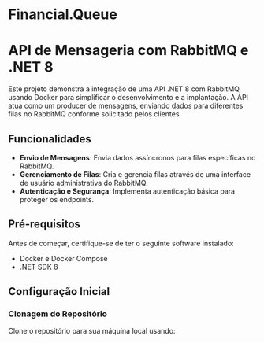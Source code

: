 # Financial.Queue
# API de Mensageria com RabbitMQ e .NET 8

Este projeto demonstra a integração de uma API .NET 8 com RabbitMQ, usando Docker para simplificar o desenvolvimento e a implantação. A API atua como um producer de mensagens, enviando dados para diferentes filas no RabbitMQ conforme solicitado pelos clientes.

## Funcionalidades

- **Envio de Mensagens**: Envia dados assíncronos para filas específicas no RabbitMQ.
- **Gerenciamento de Filas**: Cria e gerencia filas através de uma interface de usuário administrativa do RabbitMQ.
- **Autenticação e Segurança**: Implementa autenticação básica para proteger os endpoints.

## Pré-requisitos

Antes de começar, certifique-se de ter o seguinte software instalado:
- Docker e Docker Compose
- .NET SDK 8

## Configuração Inicial

### Clonagem do Repositório

Clone o repositório para sua máquina local usando:
